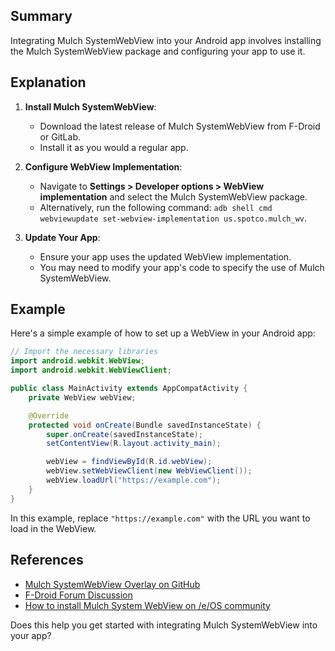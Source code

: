 ## Summary
Integrating Mulch SystemWebView into your Android app involves installing the Mulch SystemWebView package and configuring your app to use it.

## Explanation
1. **Install Mulch SystemWebView**: 
   - Download the latest release of Mulch SystemWebView from F-Droid or GitLab.
   - Install it as you would a regular app.

2. **Configure WebView Implementation**: 
   - Navigate to **Settings > Developer options > WebView implementation** and select the Mulch SystemWebView package.
   - Alternatively, run the following command: `adb shell cmd webviewupdate set-webview-implementation us.spotco.mulch_wv`.

3. **Update Your App**: 
   - Ensure your app uses the updated WebView implementation.
   - You may need to modify your app's code to specify the use of Mulch SystemWebView.

## Example
Here's a simple example of how to set up a WebView in your Android app:

```java
// Import the necessary libraries
import android.webkit.WebView;
import android.webkit.WebViewClient;

public class MainActivity extends AppCompatActivity {
    private WebView webView;

    @Override
    protected void onCreate(Bundle savedInstanceState) {
        super.onCreate(savedInstanceState);
        setContentView(R.layout.activity_main);

        webView = findViewById(R.id.webView);
        webView.setWebViewClient(new WebViewClient());
        webView.loadUrl("https://example.com");
    }
}
```

In this example, replace `"https://example.com"` with the URL you want to load in the WebView.

## References
- [Mulch SystemWebView Overlay on GitHub](https://github.com/A4Alpha/mulch-webview-overlay)
- [F-Droid Forum Discussion](https://forum.f-droid.org/t/i-cant-install-mulch-webview/28829)
- [How to install Mulch System WebView on /e/OS community](https://community.e.foundation/t/how-to-install-mulch-system-webview/60560)

Does this help you get started with integrating Mulch SystemWebView into your app?
